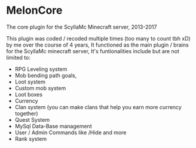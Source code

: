 # MelonCore
The core plugin for the ScyllaMc Minecraft server, 2013-2017

This plugin was coded / recoded multiple times (too many to count tbh xD) by me over the course of 4 years, 
It functioned as the main plugin / brains for the ScyllaMc minecraft server, 
It's funtionalities include but are not limited to: 
- RPG Leveling system
- Mob bending path goals, 
- Loot system 
- Custom mob system
- Loot boxes
- Currency
- Clan system (you can make clans that help you earn more currency together)
- Quest System
- MySql Data-Base management 
- User / Admin Commands like /Hide and more
- Rank system
